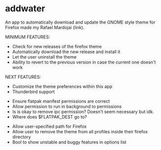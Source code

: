 # addwater

An app to automatically download and update the GNOME style theme for Firefox made my Rafael Mardojai (link).

MINIMUM FEATURES:
* Check for new releases of the firefox theme
* Automatically download the new release and install it
* Let the user uninstall the theme
* Ability to revert to the previous version in case the current one doesn't work

NEXT FEATURES:
* Customize the theme preferences within this app
* Thunderbird support


<!-- TODO Configure flatpak manifest properly -->
* Ensure flatpak manifest permissions are correct
* Allow permission to run in background to permissions
* Is is okay to remove ipc permission? Doesn't seem necessary but idk.
* Where does $FLATPAK_DEST go to?

<!-- TODO Add multiple install support -->

<!-- TODO build preferences window for advanced users -->
* Allow user-specified path for Firefox
* Allow user to remove the theme from all profiles inside their firefox directory
* Bool to show unstable and buggy features in options list

<!-- TODO write .desktop file -->
<!-- TODO Write docstrings for the classes and methods -->
<!-- TODO Write unit tests for the majority of the app, especially critical sections where data loss may occur -->
